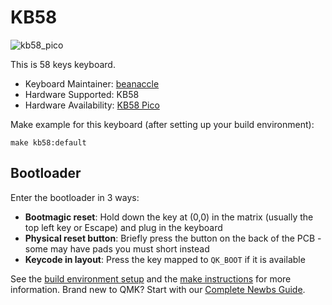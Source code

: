 # KB58

![kb58_pico](https://user-images.githubusercontent.com/25994266/146207912-b725e22f-92dc-4a40-9157-c2fddff45ce2.jpg)

This is 58 keys keyboard.

* Keyboard Maintainer: [beanaccle](https://github.com/beanaccle)
* Hardware Supported: KB58
* Hardware Availability: [KB58 Pico](https://github.com/beanaccle/kb58_pico)

Make example for this keyboard (after setting up your build environment):

    make kb58:default

## Bootloader

Enter the bootloader in 3 ways:

* **Bootmagic reset**: Hold down the key at (0,0) in the matrix (usually the top left key or Escape) and plug in the keyboard
* **Physical reset button**: Briefly press the button on the back of the PCB - some may have pads you must short instead
* **Keycode in layout**: Press the key mapped to `QK_BOOT` if it is available

See the [build environment setup](https://docs.qmk.fm/#/getting_started_build_tools) and the [make instructions](https://docs.qmk.fm/#/getting_started_make_guide) for more information. Brand new to QMK? Start with our [Complete Newbs Guide](https://docs.qmk.fm/#/newbs).
